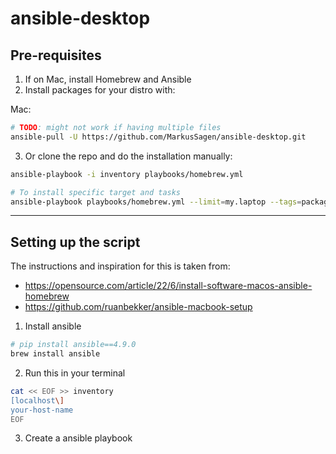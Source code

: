 # ansible-desktop

## Pre-requisites

1. If on Mac, install Homebrew and Ansible 
2. Install packages for your distro with:  
  
  
  Mac:
  ```sh 
  # TODO: might not work if having multiple files  
  ansible-pull -U https://github.com/MarkusSagen/ansible-desktop.git   
  ```

3. Or clone the repo and do the installation manually:
  
  ```sh
  ansible-playbook -i inventory playbooks/homebrew.yml

  # To install specific target and tasks
  ansible-playbook playbooks/homebrew.yml --limit=my.laptop --tags=packages
  ```

---

## Setting up the script

The instructions and inspiration for this is taken from: 
- https://opensource.com/article/22/6/install-software-macos-ansible-homebrew
- https://github.com/ruanbekker/ansible-macbook-setup

1. Install ansible 
  
  ```sh
  # pip install ansible==4.9.0
  brew install ansible  
  ```

2. Run this in your terminal

  ```sh
  cat << EOF >> inventory
  [localhost\]
  your-host-name
  EOF
  ```

3. Create a ansible playbook
